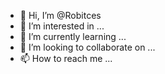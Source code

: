 - 👋 Hi, I’m @Robitces
- 👀 I’m interested in ...
- 🌱 I’m currently learning ...
- 💞️ I’m looking to collaborate on ...
- 📫 How to reach me ...

<!---
Robitces/Robitces is a ✨ special ✨ repository because its `README.md` (this file) appears on your GitHub profile.
You can click the Preview link to take a look at your changes.
--->
